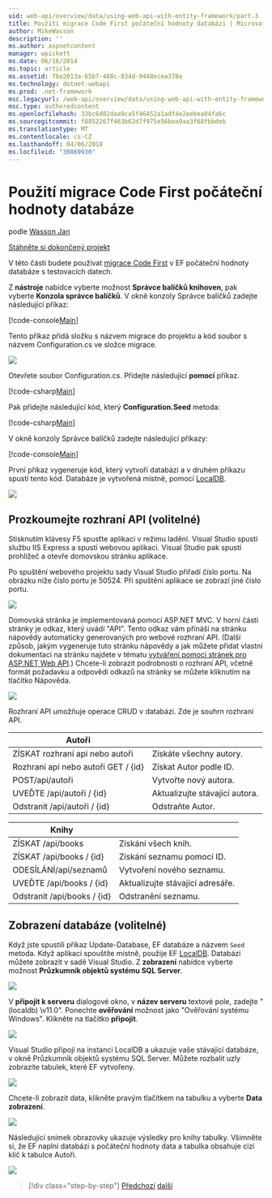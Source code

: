 ```yaml
---
uid: web-api/overview/data/using-web-api-with-entity-framework/part-3
title: Použití migrace Code First počáteční hodnoty databázi | Microsoft Docs
author: MikeWasson
description: ''
ms.author: aspnetcontent
manager: wpickett
ms.date: 06/16/2014
ms.topic: article
ms.assetid: 76e2013a-65b7-488c-834d-9448ecea378e
ms.technology: dotnet-webapi
ms.prod: .net-framework
msc.legacyurl: /web-api/overview/data/using-web-api-with-entity-framework/part-3
msc.type: authoredcontent
ms.openlocfilehash: 33bc6d82daa9ca5f46452a1adf4e2eebea04fa6c
ms.sourcegitcommit: f8852267f463b62d7f975e56bea9aa3f68fbbdeb
ms.translationtype: MT
ms.contentlocale: cs-CZ
ms.lasthandoff: 04/06/2018
ms.locfileid: "30869930"
---
```

<a name="use-code-first-migrations-to-seed-the-database"></a>Použití migrace Code First počáteční hodnoty databáze
====================
podle [Wasson Jan](https://github.com/MikeWasson)

[Stáhněte si dokončený projekt](https://github.com/MikeWasson/BookService)

V této části budete používat [migrace Code First](https://msdn.microsoft.com/data/jj591621) v EF počáteční hodnoty databáze s testovacích datech.

Z **nástroje** nabídce vyberte možnost **Správce balíčků knihoven**, pak vyberte **Konzola správce balíčků**. V okně konzoly Správce balíčků zadejte následující příkaz:

[!code-console[Main](part-3/samples/sample1.cmd)]

Tento příkaz přidá složku s názvem migrace do projektu a kód soubor s názvem Configuration.cs ve složce migrace.

![](part-3/_static/image1.png)

Otevřete soubor Configuration.cs. Přidejte následující **pomocí** příkaz.

[!code-csharp[Main](part-3/samples/sample2.cs)]

Pak přidejte následující kód, který **Configuration.Seed** metoda:

[!code-csharp[Main](part-3/samples/sample3.cs)]

V okně konzoly Správce balíčků zadejte následující příkazy:

[!code-console[Main](part-3/samples/sample4.cmd)]

První příkaz vygeneruje kód, který vytvoří databázi a v druhém příkazu spustí tento kód. Databáze je vytvořená místně, pomocí [LocalDB](https://msdn.microsoft.com/library/hh510202.aspx).

![](part-3/_static/image2.png)

## <a name="explore-the-api-optional"></a>Prozkoumejte rozhraní API (volitelné)

Stisknutím klávesy F5 spusťte aplikaci v režimu ladění. Visual Studio spustí službu IIS Express a spustí webovou aplikaci. Visual Studio pak spustí prohlížeč a otevře domovskou stránku aplikace.

Po spuštění webového projektu sady Visual Studio přiřadí číslo portu. Na obrázku níže číslo portu je 50524. Při spuštění aplikace se zobrazí jiné číslo portu.

![](part-3/_static/image3.png)

Domovská stránka je implementovaná pomocí ASP.NET MVC. V horní části stránky je odkaz, který uvádí "API". Tento odkaz vám přináší na stránku nápovědy automaticky generovaných pro webové rozhraní API. (Další způsob, jakým vygeneruje tuto stránku nápovědy a jak můžete přidat vlastní dokumentaci na stránku najdete v tématu [vytváření pomoci stránek pro ASP.NET Web API](../../getting-started-with-aspnet-web-api/creating-api-help-pages.md).) Chcete-li zobrazit podrobnosti o rozhraní API, včetně formát požadavku a odpovědi odkazů na stránky se můžete kliknutím na tlačítko Nápověda.

![](part-3/_static/image4.png)

Rozhraní API umožňuje operace CRUD v databázi. Zde je souhrn rozhraní API.

| Autoři |  |
| --- | -- |
| ZÍSKAT rozhraní api nebo autoři | Získáte všechny autory. |
| Rozhraní api nebo autoři GET / {id} | Získat Autor podle ID. |
| POST/api/autoři | Vytvořte nový autora. |
| UVEĎTE /api/autoři / {id} | Aktualizujte stávající autora. |
| Odstranit /api/autoři / {id} | Odstraňte Autor. |

| Knihy |  |
| --- | -- |
| ZÍSKAT /api/books | Získání všech knih. |
| ZÍSKAT /api/books / {id} | Získání seznamu pomocí ID. |
| ODESÍLÁNÍ/api/seznamů | Vytvoření nového seznamu. |
| UVEĎTE /api/books / {id} | Aktualizujte stávající adresáře. |
| Odstranit /api/books / {id} | Odstranění seznamu. |

## <a name="view-the-database-optional"></a>Zobrazení databáze (volitelné)

Když jste spustili příkaz Update-Database, EF databáze a názvem `Seed` metoda. Když aplikaci spouštíte místně, použije EF [LocalDB](https://blogs.msdn.com/b/sqlexpress/archive/2011/07/12/introducing-localdb-a-better-sql-express.aspx). Databázi můžete zobrazit v sadě Visual Studio. Z **zobrazení** nabídce vyberte možnost **Průzkumník objektů systému SQL Server**.

![](part-3/_static/image5.png)

V **připojit k serveru** dialogové okno, v **název serveru** textové pole, zadejte "(localdb) \v11.0". Ponechte **ověřování** možnost jako "Ověřování systému Windows". Klikněte na tlačítko **připojit**.

![](part-3/_static/image6.png)

Visual Studio připojí na instanci LocalDB a ukazuje vaše stávající databáze, v okně Průzkumník objektů systému SQL Server. Můžete rozbalit uzly zobrazíte tabulek, které EF vytvořeny.

![](part-3/_static/image7.png)

Chcete-li zobrazit data, klikněte pravým tlačítkem na tabulku a vyberte **Data zobrazení**.

![](part-3/_static/image8.png)

Následující snímek obrazovky ukazuje výsledky pro knihy tabulky. Všimněte si, že EF naplní databázi s počáteční hodnoty data a tabulka obsahuje cizí klíč k tabulce Autoři.

![](part-3/_static/image9.png)

> [!div class="step-by-step"]
> [Předchozí](part-2.md)
> [další](part-4.md)
